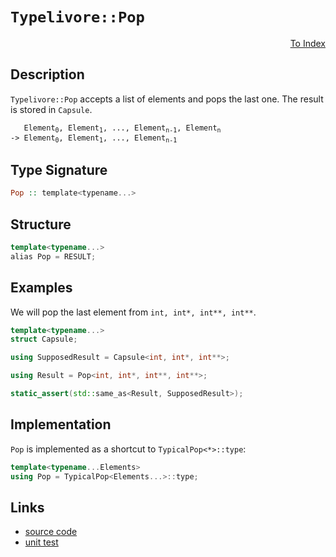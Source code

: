 <!-- Copyright 2024 Feng Mofan
SPDX-License-Identifier: Apache-2.0 -->

# `Typelivore::Pop`

<p style='text-align: right;'><a href="../../../facilities/metafunctions.md#typelivore-pop">To Index</a></p>

## Description

`Typelivore::Pop` accepts a list of elements and pops the last one. The result is stored in `Capsule`.

<pre><code>   Element<sub>0</sub>, Element<sub>1</sub>, ..., Element<sub>n-1</sub>, Element<sub>n</sub>
-> Element<sub>0</sub>, Element<sub>1</sub>, ..., Element<sub>n-1</sub></code></pre>

## Type Signature

```Haskell
Pop :: template<typename...>
```

## Structure

```C++
template<typename...>
alias Pop = RESULT;
```

## Examples

We will pop the last element from `int, int*, int**, int**`.

```C++
template<typename...>
struct Capsule;

using SupposedResult = Capsule<int, int*, int**>;

using Result = Pop<int, int*, int**, int**>;

static_assert(std::same_as<Result, SupposedResult>);
```

## Implementation

`Pop` is implemented as a shortcut to `TypicalPop<*>::type`:

```C++
template<typename...Elements>
using Pop = TypicalPop<Elements...>::type;
```

## Links

- [source code](../../../../conceptrodon/descend/typelivore/pop.hpp)
- [unit test](../../../../tests/unit/metafunctions/typelivore/pop.test.hpp)
